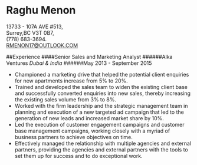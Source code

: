 Raghu Menon
===========
13733 - 107A AVE #513,  
Surrey,BC V3T 0B7,  
(778) 683-3694.  
[RMENON17@OUTLOOK.COM](mailto:rmenon17@outlook.com)  
  
##Experience
####Senior Sales and Marketing Analyst
######Alka Ventures *Dubai & India*
######May 2013 - September 2015
* Championed a marketing drive that helped the potential client enquiries for new apartments increase from 5% to 20%.  
* Trained and developed the sales team to widen the existing client base and successfully converted enquiries into new sales, thereby increasing the existing sales volume from 3% to 8%.  
* Worked with the firm leadership and the strategic management team in planning and execution of a new targeted ad campaign that led to the generation of new leads and increased market share by 10%.  
* Led the execution of customer engagement campaigns and customer base management campaigns, working closely with a myriad of business partners to achieve objectives on time.  
* Effectively managed the relationship with multiple agencies and external partners, providing the agencies and external partners with the tools to set them up for success and to do exceptional work.  
